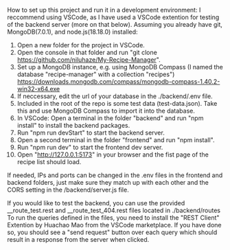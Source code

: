 How to set up this project and run it in a development environment:
I reccommend using VSCode, as I have used a VSCode extention for testing of the backend server (more on that below).
Assuming you already have git, MongoDB(7.0.1), and node.js(18.18.0) installed:

1.  Open a new folder for the project in VSCode.
2.  Open the console in that folder and run "git clone https://github.com/niluhaze/My-Recipe-Manager".
3.  Set up a MongoDB instance, e.g. using MongoDB Compass
    (I named the database "recipe-manager" with a collection "recipes")
    https://downloads.mongodb.com/compass/mongodb-compass-1.40.2-win32-x64.exe
4.  If neccessary, edit the url of your database in the ./backend/.env file.
5.  Included in the root of the repo is some test data (test-data.json). Take this and use MongoDB Compass to import it into the database.
6.  In VSCode: Open a terminal in the folder "backend" and run "npm install" to install the backend packages.
7.  Run "npm run devStart" to start the backend server.
8.  Open a second terminal in the folder "frontend" and run "npm install".
9.  Run "npm run dev" to start the frontend dev server.
10. Open "http://127.0.0.1:5173" in your browser and the fist page of the recipe list should load.

If needed, IPs and ports can be changed in the .env files in the frontend and backend folders,
just make sure they match up with each other and the CORS setting in the /backend/server.js file.

If you would like to test the backend, you can use the provided __route_test.rest and __route_test_404.rest files located in ./backend/routes
To run the queries defined in the files, you need to install the "REST Client" Extention by Huachao Mao from the VSCode marketplace.
If you have done so, you should see a "send request" button over each query which should result in a response from the server when clicked.
